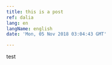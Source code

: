 ```yaml
---
title: this is a post
ref: dalia
lang: en
langName: english
date: 'Mon, 05 Nov 2018 03:04:43 GMT'

---
```

test